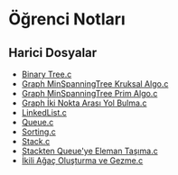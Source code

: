 # Öğrenci Notları


<!--HariciDosyalar-->

## Harici Dosyalar

- [Binary Tree.c](./Binary%20Tree.c)
- [Graph MinSpanningTree Kruksal Algo.c](./Graph%20MinSpanningTree%20Kruksal%20Algo.c)
- [Graph MinSpanningTree Prim Algo.c](./Graph%20MinSpanningTree%20Prim%20Algo.c)
- [Graph İki Nokta Arası Yol Bulma.c](./Graph%20%C4%B0ki%20Nokta%20Aras%C4%B1%20Yol%20Bulma.c)
- [LinkedList.c](./LinkedList.c)
- [Queue.c](./Queue.c)
- [Sorting.c](./Sorting.c)
- [Stack.c](./Stack.c)
- [Stackten Queue'ye Eleman Taşıma.c](./Stackten%20Queue%27ye%20Eleman%20Ta%C5%9F%C4%B1ma.c)
- [İkili Ağaç Oluşturma ve Gezme.c](./%C4%B0kili%20A%C4%9Fa%C3%A7%20Olu%C5%9Fturma%20ve%20Gezme.c)


<!--HariciDosyalar-->

